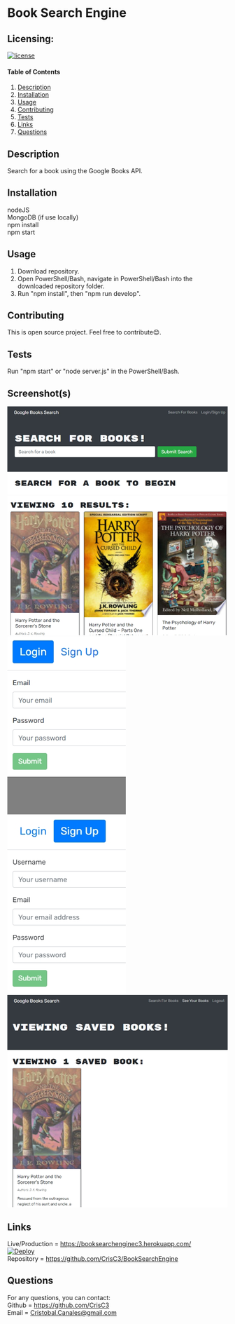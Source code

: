 # Book Search Engine

## Licensing:
[![license](https://img.shields.io/badge/license-MIT-blue.svg)](https://shields.io)

#### Table of Contents
1. [Description](#description)
2. [Installation](#installation)
3. [Usage](#usage)
4. [Contributing](#contributing)
5. [Tests](#tests)
6. [Links](#links)
7. [Questions](#questions)

## Description
Search for a book using the Google Books API.

## Installation
nodeJS  
MongoDB (if use locally)  
npm install    
npm start

## Usage
1. Download repository.
2. Open PowerShell/Bash, navigate in PowerShell/Bash into the downloaded repository folder.
3. Run "npm install", then "npm run develop".

## Contributing
This is open source project. Feel free to contribute😊.  

## Tests
Run "npm start" or "node server.js" in the PowerShell/Bash.

## Screenshot(s)
![Website main page](./screenshots/01.jpg)  
![Viewing search results](./screenshots/02.jpg)  
![Login modal page](./screenshots/03.jpg)
![Signup modal page](./screenshots/04.jpg)  
![See Your Books page](./screenshots/05.jpg)  

## Links
Live/Production = https://booksearchenginec3.herokuapp.com/  
[![Deploy](https://www.herokucdn.com/deploy/button.svg)](https://booksearchenginec3.herokuapp.com/)  
Repository = https://github.com/CrisC3/BookSearchEngine  

## Questions
For any questions, you can contact:  
Github = https://github.com/CrisC3  
Email  = Cristobal.Canales@gmail.com